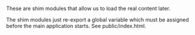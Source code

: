 These are shim modules that allow us to load the real content later.

The shim modules just re-export a global variable which must be assigned before
the main application starts. See public/index.html.

